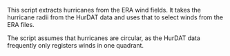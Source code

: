 This script extracts hurricanes from the ERA wind fields.
It takes the hurricane radii from the HurDAT data and uses that
to select winds from the ERA files.

The script assumes that hurricanes are circular, as the HurDAT data
frequently only registers winds in one quadrant.

